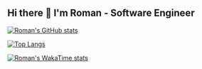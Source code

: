 ## Hi there 👋 I'm Roman - Software Engineer


[![Roman's GitHub stats](https://github-readme-stats.vercel.app/api?username=iamromandev)](https://github.com/iamromandev/github-readme-stats)

[![Top Langs](https://github-readme-stats.vercel.app/api/top-langs/?username=iamromandev)](https://github.com/anuraghazra/github-readme-stats)

[![Roman's WakaTime stats](https://github-readme-stats.vercel.app/api/wakatime?username=iamromandev)](https://github.com/anuraghazra/github-readme-stats)
